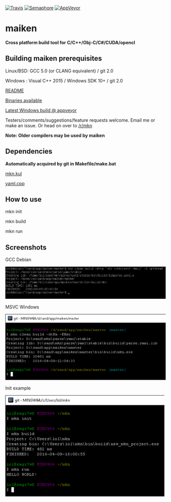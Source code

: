 [![Travis](https://travis-ci.org/Dekken/maiken.svg?branch=master)](https://travis-ci.org/Dekken/maiken)  [![Semaphore](https://semaphoreci.com/api/v1/dekken/maiken/branches/master/badge.svg)](https://semaphoreci.com/dekken/maiken) [![AppVeyor](https://ci.appveyor.com/api/projects/status/tsfqtewavevo0a8y/branch/master?svg=true)](https://ci.appveyor.com/project/Dekken/maiken)


# maiken

**Cross platform build tool for C/C++/Obj-C/C#/CUDA/opencl** 

## Building maiken prerequisites
  Linux/BSD: GCC 5.0 (or CLANG equivalent) / git 2.0
  
  Windows  : Visual C++ 2015 / Windows SDK 10+ / git 2.0

[README](https://raw.githubusercontent.com/Dekken/maiken/master/README.noformat)

[Binaries available](https://github.com/Dekken/maiken/tree/binaries)

[Latest Windows build @ appveyor](https://ci.appveyor.com/project/Dekken/maiken/build/artifacts)

Testers/comments/suggestions/feature requests welcome. Email me or make an issue. Or head on over to [/r/mkn](http://reddit.com/r/mkn)

**Note: Older compilers may be used by maiken**

## Dependencies 

**Automatically acquired by git in Makefile/make.bat**

[mkn.kul](https://github.com/mkn/mkn.kul)

[yaml.cpp](https://github.com/mkn/parse.yaml)

## How to use

mkn init

mkn build

mkn run


## Screenshots

GCC Debian

![GCC Debian](https://raw.githubusercontent.com/Dekken/maiken/wiki/mkn_nix.png)

MSVC Windows

![MSVC Windows](https://raw.githubusercontent.com/Dekken/maiken/wiki/mkn_win.png)

Init example

![MSVC Windows](https://raw.githubusercontent.com/Dekken/maiken/wiki/mkn_init.png)

